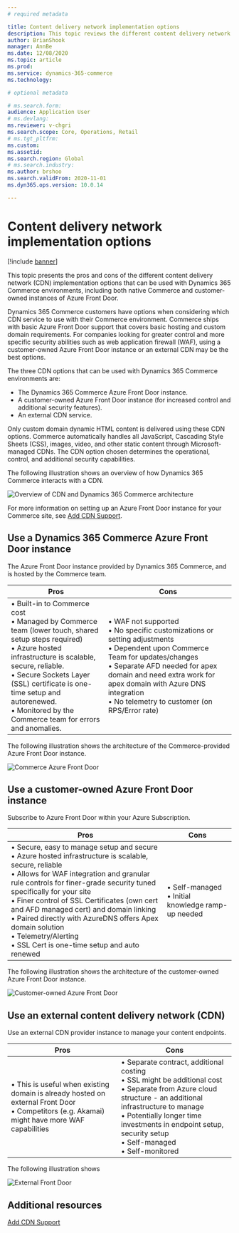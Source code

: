 ```yaml
---
# required metadata

title: Content delivery network implementation options
description: This topic reviews the different content delivery network (CDN) implementations options that can be used with Dynamics 365 Commerce.
author: BrianShook
manager: AnnBe
ms.date: 12/08/2020
ms.topic: article
ms.prod: 
ms.service: dynamics-365-commerce
ms.technology: 

# optional metadata

# ms.search.form: 
audience: Application User
# ms.devlang: 
ms.reviewer: v-chgri
ms.search.scope: Core, Operations, Retail
# ms.tgt_pltfrm: 
ms.custom: 
ms.assetid:
ms.search.region: Global
# ms.search.industry:
ms.author: brshoo
ms.search.validFrom: 2020-11-01
ms.dyn365.ops.version: 10.0.14

---
```


# Content delivery network implementation options

[!include [banner](includes/banner.md)]

This topic presents the pros and cons of the different content delivery network (CDN) implementation options that can be used with Dynamics 365 Commerce environments, including both native Commerce and customer-owned instances of Azure Front Door.

Dynamics 365 Commerce customers have options when considering which CDN service to use with their Commerce environment. Commerce ships with basic Azure Front Door support that covers basic hosting and custom domain requirements. For companies looking for greater control and more specific security abilities such as web application firewall (WAF), using a customer-owned Azure Front Door instance or an external CDN may be the best options. 

The three CDN options that can be used with Dynamics 365 Commerce environments are:

- The Dynamics 365 Commerce Azure Front Door instance.
- A customer-owned Azure Front Door instance (for increased control and additional security features).
- An external CDN service.

Only custom domain dynamic HTML content is delivered using these CDN options. Commerce automatically handles all JavaScript, Cascading Style Sheets (CSS), images, video, and other static content through Microsoft-managed CDNs. The CDN option chosen determines the operational, control, and additional security capabilities.

The following illustration shows an overview of how Dynamics 365 Commerce interacts with a CDN. 

![Overview of CDN and Dynamics 365 Commerce architecture](media/Commerce_CDN-Options_Overview.png)

For more information on setting up an Azure Front Door instance for your Commerce site, see [Add CDN Support](add-cdn-support.md).

## Use a Dynamics 365 Commerce Azure Front Door instance

The Azure Front Door instance provided by Dynamics 365 Commerce, and is hosted by the Commerce team.


| Pros | Cons |
| ---- | ---- |
| &#8226; Built-in to Commerce cost<br>&#8226; Managed by Commerce team (lower touch, shared setup steps required)<br>&#8226; Azure hosted infrastructure is scalable, secure, reliable.<br>&#8226; Secure Sockets Layer (SSL) certificate is one-time setup and autorenewed.<br>&#8226; Monitored by the Commerce team for errors and anomalies. | &#8226; WAF not supported<br>&#8226; No specific customizations or setting adjustments<br>&#8226; Dependent upon Commerce Team for updates/changes<br>&#8226; Separate AFD needed for apex domain and need extra work for apex domain with Azure DNS integration<br>&#8226; No telemetry to customer (on RPS/Error rate) |

<!--
### Pros of using a Dynamics 365 Commerce Azure Front Door instance
-->
<!--
- Built-in to Commerce cost
- Managed by Commerce team (lower touch, shared setup steps required)
- Azure hosted infrastructure is scalable, secure, reliable.
- Secure Sockets Layer (SSL) certificate is one-time setup and autorenewed.
- Monitored by the Commerce team for errors and anomalies.
-->
<!--
### Cons of using a Dynamics 365 Commerce Azure Front Door instance
-->
<!--
- WAF not supported
- No specific customizations or setting adjustments
- Dependent upon Commerce Team for updates/changes
- Separate AFD needed for apex domain and need extra work for apex domain with Azure DNS integration
- No telemetry to customer (on RPS/Error rate)
-->
<!--
<table>
 <tbody>
   <tr>
     <th>Description</th>
     <th>Pros</th>
     <th>Cons</th>
   </tr>
   <tr>
      <td>The Dynamics 365 Commerce provided Frontdoor. This is Azure Front Door hosted by Commerce Team.</td>
      <td>
       <ul>
        <li>Built-in to Commerce Cost</li>
        <li>Managed by Commerce Team (lower touch, shared setup steps required)</li>
        <li>Azure hosted infrastructure is scalable, secure, reliable</li>
        <li>SSL Cert is one-time setup and auto-renewed</li>
        <li>Monitored by Commerce Team for errors and anomalies</li>
       </ul>
      </td>
      <td>
        <ul>
         <li>WAF not supported</li>
         <li>No specific customizations or setting adjustments</li>
         <li>Dependent upon Commerce Team for updates/changes</li>
         <li>Separate AFD needed for apex domain and need extra work for apex domain with Azure DNS integration</li>
        <li>No telemetry to customer (on RPS/Error rate)</li>
       </ul>
     </td>
   </tr>
 </tbody>
</table>
-->
The following illustration shows the architecture of the Commerce-provided Azure Front Door instance.

![Commerce Azure Front Door](media/Commerce_CDN-Option_CommerceFrontDoor.png) 

## Use a customer-owned Azure Front Door instance

Subscribe to Azure Front Door within your Azure Subscription.

| Pros | Cons |
| ---- | ---- |
|&#8226; Secure, easy to manage setup and secure<br>&#8226; Azure hosted infrastructure is scalable, secure, reliable<br>&#8226; Allows for WAF integration and granular rule controls for finer-grade security tuned specifically for your site<br>&#8226; Finer control of SSL Certificates (own cert and AFD managed cert) and domain linking<br>&#8226; Paired directly with AzureDNS offers Apex domain solution<br>&#8226; Telemetry/Alerting<br>&#8226; SSL Cert is one-time setup and auto renewed | &#8226; Self-managed<br>&#8226; Initial knowledge ramp-up needed |

<!--
### Pros of using a customer-owned Azure Front Door instance
-->
<!--
- Secure, easy to manage setup and secure
- Azure hosted infrastructure is scalable, secure, reliable
- Allows for WAF integration and granular rule controls for finer-grade security tuned specifically for your site
- Finer control of SSL Certificates (own cert and AFD managed cert) and domain linking
- Paired directly with AzureDNS offers Apex domain solution
- Telemetry/Alerting
- SSL Cert is one-time setup and auto renewed
-->
<!--
### Cons of using a customer-owned Azure Front Door instance
-->
<!--
- Self-managed
- Initial knowledge ramp-up needed
-->
<!--
<table>
<tbody>
<tr>
<th>Description</th>
<th>Pros</th>
<th>Cons</th>
</tr>
<tr>
<td>Subscribe to Azure Front Door within your Azure Subscription.</td>
<td>
<ul>
<li>Secure, easy to manage setup and secure</li>
<li>Azure hosted infrastructure is scalable, secure, reliable</li>
<li>Allows for WAF integration and granular rule controls for finer-grade security tuned specifically for your site</li>
<li>Finer control of SSL Certificates (own cert and AFD managed cert) and domain linking</li>
<li>Paired directly with AzureDNS offers Apex domain solution</li>
<li>Telemetry/Alerting</li>
<li>SSL Cert is one-time setup and auto renewed</li>
</ul>
</td>
<td>
<ul>
<li>Self-managed</li>
<li>Initial knowledge ramp-up needed</li>
</ul>
</td>
</tr>
</tbody>
</table>
-->

The following illustration shows the architecture of the customer-owned Azure Front Door instance.

![Customer-owned Azure Front Door](media/Commerce_CDN-Option_CustomerOwnedAzureFrontDoor.png) 

## Use an external content delivery network (CDN)

Use an external CDN provider instance to manage your content endpoints.

| Pros | Cons |
| ---- | ---- |
| &#8226; This is useful when existing domain is already hosted on external Front Door<br>&#8226; Competitors (e.g. Akamai) might have more WAF capabilities | &#8226; Separate contract, additional costing<br>&#8226; SSL might be additional cost<br>&#8226; Separate from Azure cloud structure - an additional infrastructure to manage<br>&#8226; Potentially longer time investments in endpoint setup, security setup<br>&#8226; Self-managed<br>&#8226; Self-monitored |

<!--
### Pros of using an external CDN
-->
<!--
- This is useful when existing domain is already hosted on external Front Door
- Competitors (e.g. Akamai) might have more WAF capabilities
-->
<!--
### Cons of using an external CDN
-->
<!--
- Separate contract, additional costing
- SSL might be additional cost
- Separate from Azure cloud structure - an additional infrastructure to manage
- Potentially longer time investments in endpoint setup, security setup
- Self-managed
- Self-monitored
-->

<!--
<table>
<tbody>
<tr>
<th>Description</th>
<th>Pros</th>
<th>Cons</th>
</tr>
<tr>
<td>Use an external CDN provider instance to manage your content endpoints.
(Akamai, cloudfare etc)</td>
<td>
<ul>
<li>This is useful when existing domain is already hosted on external Front Door</li>
<li>Competitors (e.g. Akamai) might have more WAF capabilities</li>
</ul>
</td>
<td>
<ul>
<li>Separate contract, additional costing</li>
<li>SSL might be additional cost</li>
<li>Separate from Azure cloud structure - an additional infrastructure to manage</li>
<li>Potentially longer time investments in endpoint setup, security setup</li>
<li>Self-managed</li>
<li>Self-monitored</li>
</ul>
</td>
</tbody>
</table>

-->

The following illustration shows 

![External Front Door](media/Commerce_CDN-Option_ExternalFrontDoor.png) 

## Additional resources

[Add CDN Support](add-cdn-support.md)
